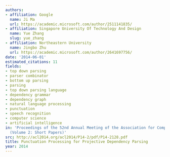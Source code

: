 ```yaml
---
authors:
- affiliation: Google
  name: Ji Ma
  url: https://academic.microsoft.com/author/2511141835/
- affiliation: Singapore University Of Technology And Design
  name: Yue Zhang
  slug: yue_zhang
- affiliation: Northeastern University
  name: Jingbo Zhu
  url: https://academic.microsoft.com/author/2641697756/
date: '2014-06-01'
estimated_citations: 11
fields:
- top down parsing
- parser combinator
- bottom up parsing
- parsing
- top down parsing language
- dependency grammar
- dependency graph
- natural language processing
- punctuation
- speech recognition
- computer science
- artificial intelligence
in: 'Proceedings of the 52nd Annual Meeting of the Association for Computational Linguistics
  (Volume 2: Short Papers)'
src: http://acl2014.org/acl2014/P14-2/pdf/P14-2128.pdf
title: Punctuation Processing for Projective Dependency Parsing
year: 2014
---
```

